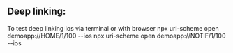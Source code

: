 ## Deep linking:

To test deep linking ios via terminal or with browser
npx uri-scheme open demoapp://HOME/1/100 --ios
npx uri-scheme open demoapp://NOTIF/1/100 --ios
